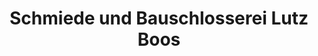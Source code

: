 ---
title: "Schmiede und Bauschlosserei Lutz Boos"
url: /lietzen/schmiede-und-bauschlosserei-lutz-boos/
shop: Baumarkt
---